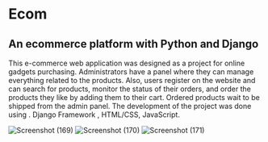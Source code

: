 # Ecom
## An ecommerce platform with Python and Django
This e-commerce web application was designed as a project for online gadgets purchasing. Administrators have a panel where they can manage everything related to the products. Also, users register on the website and can search for products, monitor the status of their orders, and order the products they like by adding them to their cart. Ordered products wait to be shipped from the admin panel. The development of the project was done using . Django Framework , HTML/CSS, JavaScript.

![Screenshot (169)](https://user-images.githubusercontent.com/112808009/194898648-e679ede8-c437-4bd8-a40f-55eb77ef6171.png)
![Screenshot (170)](https://user-images.githubusercontent.com/112808009/194898666-a482333e-bdf4-4d42-9dfc-00c73ad36f80.png)
![Screenshot (171)](https://user-images.githubusercontent.com/112808009/194898677-39648868-c72e-4a53-851c-59e17f28da12.png)

